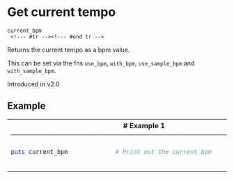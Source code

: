 # Get current tempo

```
current_bpm 
 <!--- #tr --><!--- #end tr -->
```


Returns the current tempo as a bpm value.

This can be set via the fns `use_bpm`, `with_bpm`, `use_sample_bpm` and `with_sample_bpm`.

Introduced in v2.0

## Example

<table class="examples">
<tr>
<th colspan="2" class="even head"># Example 1 ──────────────────────────────────────────────────────</th>
</tr>
<tr>
<td class="even">

```ruby
puts current_bpm



```

</td>
<td class="even">

<!--- #tr -->
```ruby
# Print out the current bpm



```
<!--- #end tr -->

</td>
</tr>
</table>

